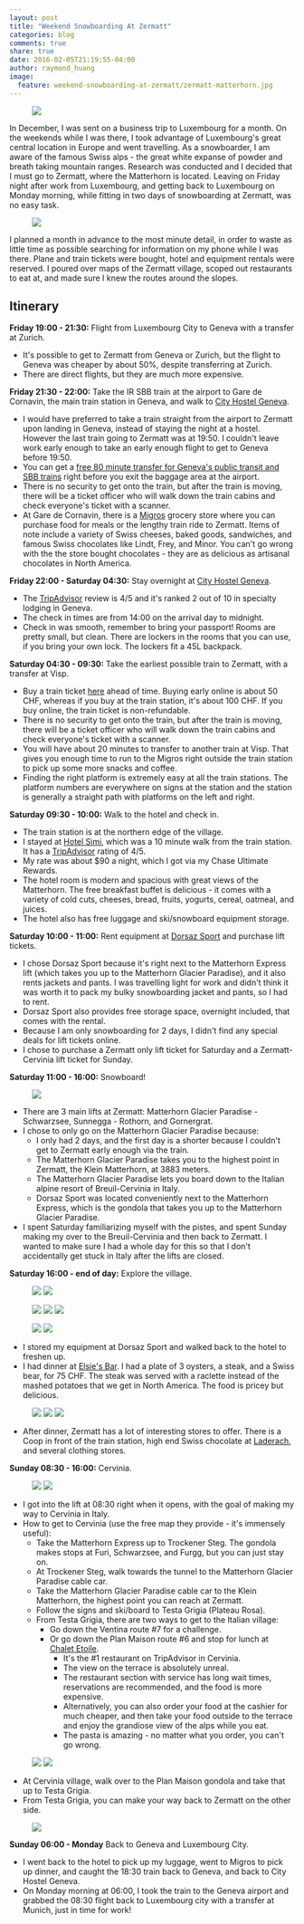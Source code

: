 ```yaml
---
layout: post
title: "Weekend Snowboarding At Zermatt"
categories: blog
comments: true
share: true
date: 2016-02-05T21:19:55-04:00
author: raymond_huang
image:
  feature: weekend-snowboarding-at-zermatt/zermatt-matterhorn.jpg
---
```


<figure>
  <img src="/images/weekend-snowboarding-at-zermatt/zermatt-view-3.jpg">
</figure>

In December, I was sent on a business trip to Luxembourg for a month. On the weekends while I was there, I took advantage of Luxembourg's great central location in Europe and went travelling. As a snowboarder, I am aware of the famous Swiss alps - the great white expanse of powder and breath taking mountain ranges. Research was conducted and I decided that I must go to Zermatt, where the Matterhorn is located. Leaving on Friday night after work from Luxembourg, and getting back to Luxembourg on Monday morning, while fitting in two days of snowboarding at Zermatt, was no easy task.

<figure>
  <img src="/images/weekend-snowboarding-at-zermatt/zermatt-view-5.jpg">
</figure>

I planned a month in advance to the most minute detail, in order to waste as little time as possible searching for information on my phone while I was there. Plane and train tickets were bought, hotel and equipment rentals were reserved. I poured over maps of the Zermatt village, scoped out restaurants to eat at, and made sure I knew the routes around the slopes.

Itinerary
---------

**Friday 19:00 - 21:30:** Flight from Luxembourg City to Geneva with a transfer at Zurich.

- It's possible to get to Zermatt from Geneva or Zurich, but the flight to Geneva was cheaper by about 50%, despite transferring at Zurich.
- There are direct flights, but they are much more expensive.

**Friday 21:30 - 22:00:** Take the IR SBB train at the airport to Gare de Cornavin, the main train station in Geneva, and walk to [City Hostel Geneva](http://www.cityhostel.ch/site/en/).

- I would have preferred to take a train straight from the airport to Zermatt upon landing in Geneva, instead of staying the night at a hostel. However the last train going to Zermatt was at 19:50. I couldn't leave work early enough to take an early enough flight to get to Geneva before 19:50.
- You can get a [free 80 minute transfer for Geneva's public transit and SBB trains](http://www.geneva.info/transport/free-ticket/) right before you exit the baggage area at the airport.
- There is no security to get onto the train, but after the train is moving, there will be a ticket officer who will walk down the train cabins and check everyone's ticket with a scanner.
- At Gare de Cornavin, there is a [Migros](https://www.migros.ch/fr/cooperatives/migros-geneve.html) grocery store where you can purchase food for meals or the lengthy train ride to Zermatt. Items of note include a variety of Swiss cheeses, baked goods, sandwiches, and famous Swiss chocolates like Lindt, Frey, and Minor. You can't go wrong with the the store bought chocolates - they are as delicious as artisanal chocolates in North America.

**Friday 22:00 - Saturday 04:30:** Stay overnight at [City Hostel Geneva](http://www.cityhostel.ch/site/en/).

- The [TripAdvisor](https://www.tripadvisor.ca/Hotel_Review-g188057-d237550-Reviews-City_Hostel_Geneva-Geneva.html) review is 4/5 and it's ranked 2 out of 10 in specialty lodging in Geneva.
- The check in times are from 14:00 on the arrival day to midnight.
- Check in was smooth, remember to bring your passport! Rooms are pretty small, but clean. There are lockers in the rooms that you can use, if you bring your own lock. The lockers fit a 45L backpack.

**Saturday 04:30 - 09:30:** Take the earliest possible train to Zermatt, with a transfer at Visp.

- Buy a train ticket [here](http://www.sbb.ch/en/travelcards-and-tickets/tickets-for-switzerland/supersaver-tickets.html) ahead of time. Buying early online is about 50 CHF, whereas if you buy at the train station, it's about 100 CHF. If you buy online, the train ticket is non-refundable.
- There is no security to get onto the train, but after the train is moving, there will be a ticket officer who will walk down the train cabins and check everyone's ticket with a scanner.
- You will have about 20 minutes to transfer to another train at Visp. That gives you enough time to run to the Migros right outside the train station to pick up some more snacks and coffee.
- Finding the right platform is extremely easy at all the train stations. The platform numbers are everywhere on signs at the station and the station is generally a straight path with platforms on the left and right.

**Saturday 09:30 - 10:00:** Walk to the hotel and check in.

- The train station is at the northern edge of the village.
- I stayed at [Hotel Simi](http://www.hotelsimi.ch/en/), which was a 10 minute walk from the train station. It has a [TripAdvisor](https://www.tripadvisor.ca/Hotel_Review-g188098-d229951-Reviews-Hotel_Simi_Zermatt-Zermatt_Canton_of_Valais_Swiss_Alps.html) rating of 4/5.
- My rate was about $90 a night, which I got via my Chase Ultimate Rewards.
- The hotel room is modern and spacious with great views of the Matterhorn. The free breakfast buffet is delicious - it comes with a variety of cold cuts, cheeses, bread, fruits, yogurts, cereal, oatmeal, and juices.
- The hotel also has free luggage and ski/snowboard equipment storage.

**Saturday 10:00 - 11:00:** Rent equipment at [Dorsaz Sport](http://www.dorsaz-sport.ch/en/home.html) and purchase lift tickets.

- I chose Dorsaz Sport because it's right next to the Matterhorn Express lift (which takes you up to the Matterhorn Glacier Paradise), and it also rents jackets and pants. I was travelling light for work and didn't think it was worth it to pack my bulky snowboarding jacket and pants, so I had to rent.
- Dorsaz Sport also provides free storage space, overnight included, that comes with the rental.
- Because I am only snowboarding for 2 days, I didn't find any special deals for lift tickets online.
- I chose to purchase a Zermatt only lift ticket for Saturday and a Zermatt-Cervinia lift ticket for Sunday.

**Saturday 11:00 - 16:00:** Snowboard!

<figure>
  <img src="/images/weekend-snowboarding-at-zermatt/zermatt-me.jpg">
</figure>

- There are 3 main lifts at Zermatt: Matterhorn Glacier Paradise - Schwarzsee, Sunnegga - Rothorn, and Gornergrat.
- I chose to only go on the Matterhorn Glacier Paradise because:
  - I only had 2 days, and the first day is a shorter because I couldn't get to Zermatt early enough via the train.
  - The Matterhorn Glacier Paradise takes you to the highest point in Zermatt, the Klein Matterhorn, at 3883 meters.
  - The Matterhorn Glacier Paradise lets you board down to the Italian alpine resort of Breuil-Cervinia in Italy.
  - Dorsaz Sport was located conveniently next to the Matterhorn Express, which is the gondola that takes you up to the Matterhorn Glacier Paradise.
- I spent Saturday familiarizing myself with the pistes, and spent Sunday making my over to the Breuil-Cervinia and then back to Zermatt. I wanted to make sure I had a whole day for this so that I don't accidentally get stuck in Italy after the lifts are closed.

**Saturday 16:00 - end of day:** Explore the village.

<figure class="half">
  <img src="/images/weekend-snowboarding-at-zermatt/zermatt-village-2.jpg">
  <img src="/images/weekend-snowboarding-at-zermatt/zermatt-village-3.jpg">
</figure>
<figure class="third">
  <img src="/images/weekend-snowboarding-at-zermatt/zermatt-village-4.jpg">
  <img src="/images/weekend-snowboarding-at-zermatt/zermatt-village-5.jpg">
  <img src="/images/weekend-snowboarding-at-zermatt/zermatt-village-6.jpg">
</figure>
<figure class="half">
  <img src="/images/weekend-snowboarding-at-zermatt/zermatt-village-8.jpg">
  <img src="/images/weekend-snowboarding-at-zermatt/zermatt-village-9.jpg">
</figure>

- I stored my equipment at Dorsaz Sport and walked back to the hotel to freshen up.
- I had dinner at [Elsie's Bar](https://www.tripadvisor.ca/Restaurant_Review-g188098-d1015784-Reviews-Elsie_s_Bar-Zermatt_Canton_of_Valais_Swiss_Alps.html). I had a plate of 3 oysters, a steak, and a Swiss bear, for 75 CHF. The steak was served with a raclette instead of the mashed potatoes that we get in North America. The food is pricey but delicious.

<figure class="third">
  <img src="/images/weekend-snowboarding-at-zermatt/zermatt-view-9.jpg">
  <img src="/images/weekend-snowboarding-at-zermatt/zermatt-view-8.jpg">
  <img src="/images/weekend-snowboarding-at-zermatt/zermatt-view-7.jpg">
</figure>

- After dinner, Zermatt has a lot of interesting stores to offer. There is a Coop in front of the train station, high end Swiss chocolate at [Laderach](http://www.yelp.com/biz/l%C3%A4derach-chocolatier-suisse-zermatt), and several clothing stores.

**Sunday 08:30 - 16:00:** Cervinia.

<figure class="half">
  <img src="/images/weekend-snowboarding-at-zermatt/cervinia-1.jpg">
  <img src="/images/weekend-snowboarding-at-zermatt/cervinia-2.jpg">
</figure>

- I got into the lift at 08:30 right when it opens, with the goal of making my way to Cervinia in Italy.
- How to get to Cervinia (use the free map they provide - it's immensely useful):
  - Take the Matterhorn Express up to Trockener Steg. The gondola makes stops at Furi, Schwarzsee, and Furgg, but you can just stay on.
  - At Trockener Steg, walk towards the tunnel to the Matterhorn Glacier Paradise cable car.
  - Take the Matterhorn Glacier Paradise cable car to the Klein Matterhorn, the highest point you can reach at Zermatt.
  - Follow the signs and ski/board to Testa Grigia (Plateau Rosa).
  - From Testa Grigia, there are two ways to get to the Italian village:
    - Go down the Ventina route #7 for a challenge.
    - Or go down the Plan Maison route #6 and stop for lunch at [Chalet Etoile](https://www.tripadvisor.ca/Restaurant_Review-g187864-d2702719-Reviews-Chalet_etoile-Breuil_Cervinia_Valle_d_Aosta.html).
      - It's the #1 restaurant on TripAdvisor in Cervinia.
      - The view on the terrace is absolutely unreal.
      - The restaurant section with service has long wait times, reservations are recommended, and the food is more expensive.
      - Alternatively, you can also order your food at the cashier for much cheaper, and then take your food outside to the terrace and enjoy the grandiose view of the alps while you eat.
      - The pasta is amazing - no matter what you order, you can't go wrong.

<figure class="half">
  <img src="/images/weekend-snowboarding-at-zermatt/zermatt-lunch.jpg">
  <img src="/images/weekend-snowboarding-at-zermatt/zermatt-lunch-terrace.jpg">
</figure>

  - At Cervinia village, walk over to the Plan Maison gondola and take that up to Testa Grigia.
  - From Testa Grigia, you can make your way back to Zermatt on the other side.

<figure>
  <img src="/images/weekend-snowboarding-at-zermatt/zermatt-jesus.jpg">
</figure>

**Sunday 06:00 - Monday** Back to Geneva and Luxembourg City.

- I went back to the hotel to pick up my luggage, went to Migros to pick up dinner, and caught the 18:30 train back to Geneva, and back to City Hostel Geneva.
- On Monday morning at 06:00, I took the train to the Geneva airport and grabbed the 08:30 flight back to Luxembourg city with a transfer at Munich, just in time for work!

